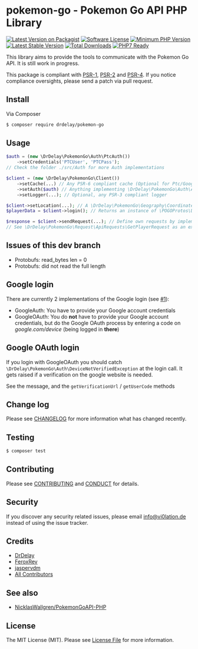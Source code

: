 # pokemon-go - Pokemon Go API PHP Library

[![Latest Version on Packagist][ico-version]][link-packagist]
[![Software License][ico-license]](LICENSE.md)
[![Minimum PHP Version](https://img.shields.io/badge/php-%3E%3D%207.0-8892BF.svg)](https://secure.php.net)
[![Latest Stable Version][ico-githubversion]][link-releases]
[![Total Downloads][ico-downloads]][link-packagist]
[![PHP7 Ready](https://img.shields.io/badge/PHP7-ready-green.svg)][link-packagist]

This library aims to provide the tools to communicate with the Pokemon Go API.
It is still work in progress.

This package is compliant with [PSR-1], [PSR-2] and [PSR-4]. If you notice compliance oversights,
please send a patch via pull request.

[PSR-1]: https://github.com/php-fig/fig-standards/blob/master/accepted/PSR-1-basic-coding-standard.md
[PSR-2]: https://github.com/php-fig/fig-standards/blob/master/accepted/PSR-2-coding-style-guide.md
[PSR-4]: https://github.com/php-fig/fig-standards/blob/master/accepted/PSR-4-autoloader.md

## Install

Via Composer

``` bash
$ composer require drdelay/pokemon-go
```

## Usage

``` php
$auth = (new \DrDelay\PokemonGo\Auth\PtcAuth())
    ->setCredentials('PTCUser', 'PTCPass');
// Check the folder ./src/Auth for more Auth implementations

$client = (new \DrDelay\PokemonGo\Client())
    ->setCache(...) // Any PSR-6 compliant cache (Optional for Ptc/GoogleAuth, **necessary** for GoogleOAuth, recommended always)
    ->setAuth($auth) // Anything implementing \DrDelay\PokemonGo\Auth\AuthInterface
    ->setLogger(...); // Optional, any PSR-3 compliant logger

$client->setLocation(...); // A \DrDelay\PokemonGo\Geography\Coordinate
$playerData = $client->login(); // Returns an instance of \POGOProtos\Data\PlayerData

$response = $client->sendRequest(...); // Define own requests by implementing \DrDelay\PokemonGo\Request\ApiRequestInterface / extending \DrDelay\PokemonGo\Request\AbstractApiRequest
// See \DrDelay\PokemonGo\Request\ApiRequests\GetPlayerRequest as an example
```

## Issues of this dev branch

- Protobufs: read_bytes len = 0
- Protobufs: did not read the full length

## Google login

There are currently 2 implementations of the Google login (see [#1](https://github.com/DrDelay/pokemon-go/pull/1)):
- GoogleAuth: You have to provide your Google account credentials
- GoogleOAuth: You do **not** have to provide your Google account credentials, but do the Google OAuth process by entering a code on *google.com/device* (being logged in **there**)

## Google OAuth login

If you login with GoogleOAuth you should catch `\DrDelay\PokemonGo\Auth\DeviceNotVerifiedException` at the login call. It gets raised if a verification on the google website is needed.

See the message, and the `getVerificationUrl` / `getUserCode` methods

## Change log

Please see [CHANGELOG](CHANGELOG.md) for more information what has changed recently.

## Testing

``` bash
$ composer test
```

## Contributing

Please see [CONTRIBUTING](CONTRIBUTING.md) and [CONDUCT](CONDUCT.md) for details.

## Security

If you discover any security related issues, please email info@vi0lation.de instead of using the issue tracker.

## Credits

- [DrDelay][link-author]
- [FeroxRev](https://github.com/FeroxRev/Pokemon-Go-Rocket-API)
- [jaspervdm](https://github.com/jaspervdm)
- [All Contributors][link-contributors]

## See also

- [NicklasWallgren/PokemonGoAPI-PHP](https://github.com/NicklasWallgren/PokemonGoAPI-PHP)

## License

The MIT License (MIT). Please see [License File](LICENSE.md) for more information.

[ico-version]: https://img.shields.io/packagist/v/drdelay/pokemon-go.svg?style=flat-square
[ico-license]: https://img.shields.io/badge/license-MIT-brightgreen.svg?style=flat-square
[ico-githubversion]: https://poser.pugx.org/drdelay/pokemon-go/v/stable
[ico-downloads]: https://img.shields.io/packagist/dt/drdelay/pokemon-go.svg?style=flat-square

[link-packagist]: https://packagist.org/packages/drdelay/pokemon-go
[link-releases]: https://github.com/DrDelay/pokemon-go/releases
[link-author]: https://github.com/DrDelay
[link-contributors]: ../../contributors
